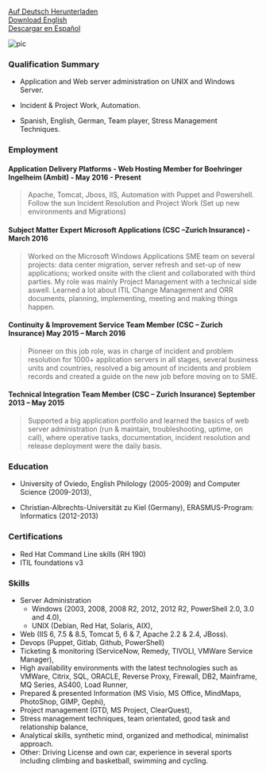 [Auf Deutsch Herunterladen](https://drive.google.com/open?id=0B1kbXXDWKhzjTmdhRk95cm0wY00)  
[Download English](https://drive.google.com/open?id=0B1kbXXDWKhzjbjdRWGc0WXpQZm8)  
[Descargar en Español](https://drive.google.com/open?id=0B1kbXXDWKhzjdGtsendrcTd2WUE)  
  
![pic](https://www.linkedin.com/mpr/mpr/p/1/005/036/37c/27f9959.jpg)

### Qualification Summary

*   Application and Web server administration on UNIX and Windows Server.

*   Incident & Project Work, Automation.

*   Spanish, English, German, Team player, Stress Management Techniques.

### Employment

#### Application Delivery Platforms - Web Hosting Member for Boehringer Ingelheim (Ambit) - May 2016 - Present

> Apache, Tomcat, Jboss, IIS, Automation with Puppet and Powershell. Follow the sun Incident Resolution and Project Work (Set up new environments and Migrations)

#### Subject Matter Expert Microsoft Applications (CSC –Zurich Insurance) - March 2016

> Worked on the Microsoft Windows Applications SME team on several projects: data center migration, server refresh and set-up of new applications; worked onsite with the client and collaborated with third parties. My role was mainly Project Management with a technical side aswell. Learned a lot about ITIL Change Management and ORR documents, planning, implementing, meeting and making things happen.

#### Continuity & Improvement Service Team Member (CSC – Zurich Insurance) May 2015 – March 2016

> Pioneer on this job role, was in charge of incident and problem resolution for 1000+ application servers in all stages, several business units and countries, resolved a big amount of incidents and problem records and created a guide on the new job before moving on to SME.

#### Technical Integration Team Member (CSC – Zurich Insurance) September 2013 – May 2015

> Supported a big application portfolio and learned the basics of web server administration (run & maintain, troubleshooting, uptime, on call), where operative tasks, documentation, incident resolution and release deployment were the daily basis.

### Education

*   University of Oviedo, English Philology (2005-2009) and Computer Science (2009-2013),

*   Christian-Albrechts-Universität zu Kiel (Germany), ERASMUS-Program: Informatics (2012-2013)

### Certifications

*   Red Hat Command Line skills (RH 190)
*   ITIL foundations v3

### Skills

*   Server Administration
    *   Windows (2003, 2008, 2008 R2, 2012, 2012 R2, PowerShell 2.0, 3.0 and 4.0),
    *   UNIX (Debian, Red Hat, Solaris, AIX),
*   Web (IIS 6, 7.5 & 8.5, Tomcat 5, 6 & 7, Apache 2.2 & 2.4, JBoss).
*   Devops (Puppet, Gitlab, Github, PowerShell)
*   Ticketing & monitoring (ServiceNow, Remedy, TIVOLI, VMWare Service Manager),
*   High availability environments with the latest technologies such as VMWare, Citrix, SQL, ORACLE, Reverse Proxy, Firewall, DB2, Mainframe, MQ Series, AS400, Load Runner,
*   Prepared & presented Information (MS Visio, MS Office, MindMaps, PhotoShop, GIMP, Gephi),
*   Project management (GTD, MS Project, ClearQuest),
*   Stress management techniques, team orientated, good task and relationship balance,
*   Analytical skills, synthetic mind, organized and methodical, minimalist approach.
*   Other: Driving License and own car, experience in several sports including climbing and basketball, swimming and cycling.

